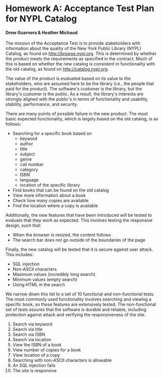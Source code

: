 # Homework A: Acceptance Test Plan for NYPL Catalog
#### Drew Guarnera & Heather Michaud

The mission of the Acceptance Test is to provide stakeholders with information
about the quality of the New York Public Library (NYPL) Catalog, as found
on http://browse.nypl.org. This is determined by whether the product meets the
requirements as specified in the contract. Much of this is based on whether the
new catalog is consistent in functionality with the old catalog, as found on
http://catalog.nypl.org.

The value of the product is evaluated based on its value to the stakeholders,
who are assumed here to be the library (i.e., the people that paid for the
product). The software's customer is the library, but the library's customer is
the public. As a result, the library's interests are strongly aligned with the
public's in terms of functionality and usability, stability, performance, and
security.

There are many points of possible failure in the new product. The most basic
expected functionality, which is largely based on the old catalog, is as
follows:
  - Searching for a specific book based on
    * keyword
    * author
    * title
    * subject
    * genre
    * call number
    * category
    * ISBN
    * language
    * location of the specific library
  - Find books that can be found on the old catalog
  - View more information about a book
  - Check how many copies are available
  - Find the location where a copy is available

Additionally, the new features that have been introduced will be tested
to evaluate that they work as expected. This involves testing the responsive
design, such that:
  - When the browser is resized, the content follows
  - The search bar does not go outside of the boundaries of the page

Finally, the new catalog will be tested that it is secure against user
attack. This includes:
  - SQL injection
  - Non-ASCII characters
  - Maximum values (incredibly long search)
  - Minimum values (empty search)
  - Using HTML in the search

We narrow down this list to a set of 10 functional and non-functional tests.
The most commonly used functionality involves searching and viewing a specific
book, so these features are extensively tested. The non-functional set of tests
assures that the software is durable and reliable, including protection against
attack and verifying the responsiveness of the site.
  1. Search via keyword
  1. Search via title
  1. Search via ISBN
  1. Search via location
  1. View the ISBN of a book
  1. View number of copies for a book
  1. View location of a copy
  1. Searching with non-ASCII characters is allowable
  1. An SQL injection fails
  1. The site is responsive
